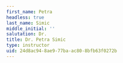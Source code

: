 ```yaml
---
first_name: Petra
headless: true
last_name: Simic
middle_initial: ''
salutation: Dr.
title: Dr. Petra Simic
type: instructor
uid: 24d8ac94-8ae9-77ba-ac80-8bfb63f0272b
---
```

